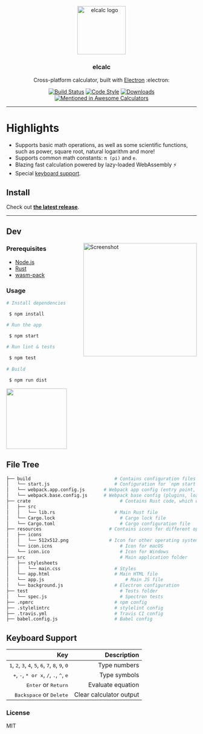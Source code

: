 <p align="center">
	<img src="https://raw.githubusercontent.com/elcalc/elcalc/master/logo.png" alt="elcalc logo" width="128">
</p>

<h3 align="center">elcalc</h3>
<p align="center">Cross-platform calculator, built with <a href="https://electronjs.org/">Electron</a> :electron:<p>
<p align="center">  
	<a href="https://travis-ci.org/elcalc/elcalc"><img src="https://travis-ci.org/elcalc/elcalc.svg?branch=master" alt="Build Status"></a>
	<a href="https://github.com/sindresorhus/xo"><img src="https://img.shields.io/badge/code_style-XO-5ed9c7.svg" alt="Code Style"></a>
  <a href="#"><img src="https://img.shields.io/github/downloads/elcalc/elcalc/total.svg" alt="Downloads"></a> 
	<a href='https://github.com/xxczaki/awesome-calculators'><img src='https://awesome.re/mentioned-badge.svg' alt='Mentioned in Awesome Calculators'></a>
</p>

---

# Highlights

* Supports basic math operations, as well as some scientific functions, such as power, square root, natural logarithm and more!
* Supports common math constants: `π (pi)` and `e`.
* Blazing fast calculation powered by lazy-loaded WebAssembly :zap:
* Special [keyboard support](#keyboard-support).

## Install

Check out [**the latest release**](https://github.com/elcalc/elcalc/releases/latest).

---

## Dev

<img src="https://imgur.com/x3TrxgJ.png" alt="Screenshot" align="right" width="300"></a>

### Prerequisites

- [Node.js](https://nodejs.org/en/)
- [Rust](https://www.rust-lang.org/tools/install)
- [wasm-pack](https://rustwasm.github.io/wasm-pack/installer/)

### Usage

``` bash
# Install dependencies

 $ npm install

# Run the app

 $ npm start
 
# Run lint & tests

 $ npm test
 
# Build 

 $ npm run dist
```
<a href="https://www.patreon.com/akepinski">
	<img src="https://c5.patreon.com/external/logo/become_a_patron_button@2x.png" width="160">
</a>

## File Tree

```bash
├── build                 			    # Contains configuration files for Webpack etc.
│   └── start.js            		    # Configuration for `npm start` command
│   └── webpack.app.config.js       # Webpack app config (entry point, output)
│   └── webpack.base.config.js      # Webpack base config (plugins, loaders)
├── crate                			      # Contains Rust code, which will be compiled to WASM.
│   ├── src                			
│   │	└── lib.rs            		    # Main Rust file
│   └── Cargo.lock     				      # Cargo lock file
│   └── Cargo.toml      			      # Cargo configuration file
├── resources                 		  # Contains icons for different operating systems
│   ├── icons                			
│   │	└── 512x512.png               # Icon for other operating systems (like Linux)
│   └── icon.icns       			      # Icon for macOS
│   └── icon.ico      				      # Icon for Windows
├── src                				      # Main application folder
│   ├── stylesheets                			
│   │	└── main.css             	    # Styles
│   └── app.html          			    # Main HTML file
│   └── app.js       				        # Main JS file
│   └── background.js     			    # Electron configuration
├── test                			      # Tests folder
│   └── spec.js       				      # Spectron tests
├── .npmrc                			    # npm config
├── .stylelintrc          			    # stylelint config
├── .travis.yml           			    # Travis CI config
├── babel.config.js       			    # Babel config
```

## Keyboard Support

| Key | Description |
| ------:| -----------:|
| <kbd>1</kbd>, <kbd>2</kbd>, <kbd>3</kbd>, <kbd>4</kbd>, <kbd>5</kbd>, <kbd>6</kbd>, <kbd>7</kbd>, <kbd>8</kbd>, <kbd>9</kbd>, <kbd>0</kbd> | Type numbers |
| <kbd>+</kbd>, <kbd>-</kbd>, <kbd>* or x</kbd>, <kbd>/</kbd>, <kbd>.</kbd>, <kbd>^</kbd>, <kbd>e</kbd>   | Type symbols |
| <kbd>Enter</kbd> or <kbd>Return</kbd> | Evaluate equation |
| <kbd>Backspace</kbd> or <kbd>Delete</kbd> | Clear calculator output |

### License

MIT
